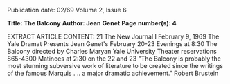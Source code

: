Publication date: 02/69
Volume 2, Issue 6

**Title: The Balcony**
**Author: Jean Genet**
**Page number(s): 4**

EXTRACT ARTICLE CONTENT:
21 The New Journal I February 9, 1969 
The Yale Dramat Presents 
Jean Genet's 
February 20-23 
Evenings at 8:30 
The Balcony 
directed by Charles Maryan 
Yale University Theater 
reservations 865-4300 
Matinees at 2:30 
on the 22 and 23 
"The Balcony is probably the most stunning subversive work of 
literature to be created since the writings of the famous 
Marquis . .. a major dramatic achievement." 
Robert Brustein